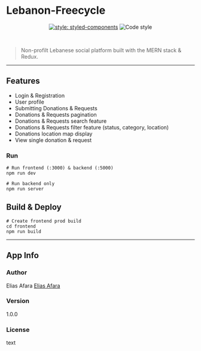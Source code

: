 # Lebanon-Freecycle

<div align="center">

[![style: styled-components](https://img.shields.io/badge/style-%F0%9F%92%85%20styled--components-orange.svg?colorB=daa357&colorA=db748e)](https://github.com/styled-components/styled-components)
![Code style](https://img.shields.io/badge/code_style-prettier-ff69b4.svg)

</div>

<br />

> Non-profilt Lebanese social platform built with the MERN stack & Redux.

---

## Features

- Login & Registration
- User profile
- Submitting Donations & Requests
- Donations & Requests pagination
- Donations & Requests search feature
- Donations & Requests filter feature (status, category, location)
- Donations location map display
- View single donation & request


### Run

```
# Run frontend (:3000) & backend (:5000)
npm run dev

# Run backend only
npm run server
```

## Build & Deploy

```
# Create frontend prod build
cd frontend
npm run build
```

---

## App Info

### Author

Elias Afara
[Elias Afara](https://www.linkedin.com/in/eliasafara/)

### Version

1.0.0

### License

text

